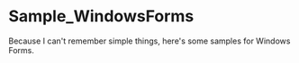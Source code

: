 # Sample_WindowsForms
Because I can't remember simple things, here's some samples for Windows Forms.
